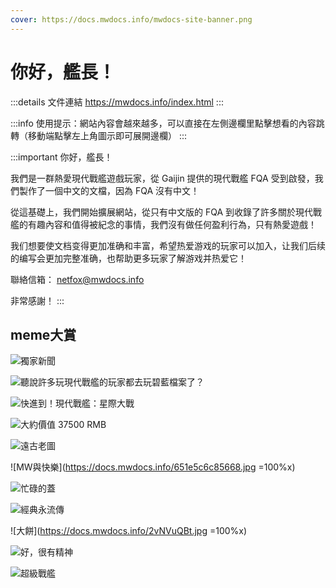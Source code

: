 ```yaml
---
cover: https://docs.mwdocs.info/mwdocs-site-banner.png
---
```


# 你好，艦長！

:::details 文件連結
https://mwdocs.info/index.html
:::

:::info 使用提示：網站內容會越來越多，可以直接在左側邊欄里點擊想看的內容跳轉（移動端點擊左上角圖示即可展開邊欄）
:::

:::important 你好，艦長！

我們是一群熱愛現代戰艦遊戲玩家，從 Gaijin 提供的現代戰艦 FQA 受到啟發，我們製作了一個中文的文檔，因為 FQA 沒有中文！

從這基礎上，我們開始擴展網站，從只有中文版的 FQA 到收錄了許多關於現代戰艦的有趣內容和值得被紀念的事情，我們沒有做任何盈利行為，只有熱愛遊戲！

我们想要使文档变得更加准确和丰富，希望热爱游戏的玩家可以加入，让我们后续的编写会更加完整准确，也帮助更多玩家了解游戏并热爱它！

聯絡信箱：
netfox@mwdocs.info

非常感謝！
:::

## meme大賞

![獨家新聞](https://docs.mwdocs.info/Image_1700662795112.jpg)

![聽說許多玩現代戰艦的玩家都去玩碧藍檔案了？](https://docs.mwdocs.info/b87749ed98ba8c8f812173a46875a0bb.jpg)

![快進到！現代戰艦：星際大戰](https://docs.mwdocs.info/Image_1698843530122.jpg)

![大約價值 37500 RMB](https://docs.mwdocs.info/Image_1696862138169.jpg)

![遠古老圖](https://docs.mwdocs.info/9ec360d85ac8b120789b4d98b12c455d_720.png)

![MW與快樂](https://docs.mwdocs.info/651e5c6c85668.jpg =100%x)

![忙碌的蓋](https://docs.mwdocs.info/xIzLcFxv.jpg)

![經典永流傳](https://docs.mwdocs.info/BeiWang-GO-html.jpg)

![大餅](https://docs.mwdocs.info/2vNVuQBt.jpg =100%x)

![好，很有精神](https://docs.mwdocs.info/PkwGCfuT.jpg)

![超級戰艦](https://docs.mwdocs.info/5Fz4euch.jpg)